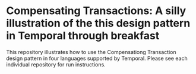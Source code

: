 # Compensating Transactions: A silly illustration of the this design pattern in Temporal through breakfast

This repository illustrates how to use the Compensationg Transaction design pattern in four languages supported by Temporal. Please see each individual repository for run instructions.
